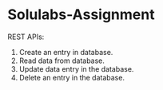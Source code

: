 # Solulabs-Assignment

REST APIs:

1.  Create an entry in database.
2.  Read data from database.
3.  Update data entry in the database.
4.  Delete an entry in the database.
